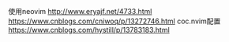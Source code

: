 使用neovim
http://www.eryajf.net/4733.html
https://www.cnblogs.com/cniwoq/p/13272746.html
coc.nvim配置
https://www.cnblogs.com/hystill/p/13783183.html